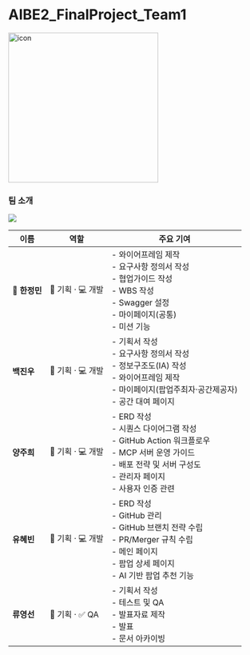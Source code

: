 # AIBE2_FinalProject_Team1

<img width="300" height="300" alt="icon" src="https://github.com/user-attachments/assets/89ae06d1-96a4-4c20-a0bf-86bd9bb7e5ee" />


### 팀 소개
<a href="https://github.com/prgrms-aibe-devcourse/AIBE2_FinalProject_Snow/graphs/contributors">
  <img src="https://contrib.rocks/image?repo=prgrms-aibe-devcourse/AIBE2_FinalProject_Snow" />
</a>

<div align="center">

| 이름 | 역할 | 주요 기여 |
|------|------|-----------|
| **👑 한정민** | 📝 기획 · 💻 개발 | - 와이어프레임 제작<br>- 요구사항 정의서 작성<br>- 협업가이드 작성<br>- WBS 작성<br>- Swagger 설정<br>- 마이페이지(공통)<br>- 미션 기능 |
| **백진우** | 📝 기획 · 💻 개발 | - 기획서 작성<br>- 요구사항 정의서 작성<br>- 정보구조도(IA) 작성<br>- 와이어프레임 제작<br>- 마이페이지(팝업주최자·공간제공자)<br>- 공간 대여 페이지 |
| **양주희** | 📝 기획 · 💻 개발 | - ERD 작성<br>- 시퀀스 다이어그램 작성<br>- GitHub Action 워크플로우<br>- MCP 서버 운영 가이드<br>- 배포 전략 및 서버 구성도<br>- 관리자 페이지<br>- 사용자 인증 관련 |
| **유혜빈** | 📝 기획 · 💻 개발 | - ERD 작성<br>- GitHub 관리<br>- GitHub 브랜치 전략 수립<br>- PR/Merger 규칙 수립<br>- 메인 페이지<br>- 팝업 상세 페이지<br>- AI 기반 팝업 추천 기능 |
| **류영선** | 📝 기획 · ✅ QA | - 기획서 작성<br>- 테스트 및 QA<br>- 발표자료 제작<br>- 발표<br>- 문서 아카이빙 |

</div>
